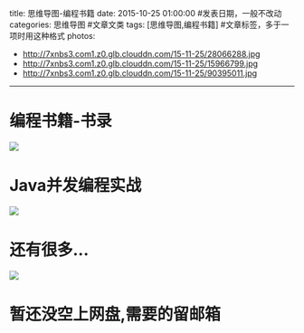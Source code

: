 title: 思维导图-编程书籍
date: 2015-10-25 01:00:00 #发表日期，一般不改动
categories: 思维导图 #文章文类
tags: [思维导图,编程书籍] #文章标签，多于一项时用这种格式
photos:
- http://7xnbs3.com1.z0.glb.clouddn.com/15-11-25/28066288.jpg
- http://7xnbs3.com1.z0.glb.clouddn.com/15-11-25/15966799.jpg
- http://7xnbs3.com1.z0.glb.clouddn.com/15-11-25/90395011.jpg


---
# 编程书籍-书录
![](http://7xnbs3.com1.z0.glb.clouddn.com/15-11-25/28066288.jpg)


# Java并发编程实战 
![](http://7xnbs3.com1.z0.glb.clouddn.com/15-11-25/15966799.jpg)


# 还有很多...
![](http://7xnbs3.com1.z0.glb.clouddn.com/15-11-25/90395011.jpg)


# 暂还没空上网盘,需要的留邮箱
<!-- more -->